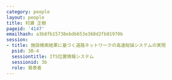 ```yaml
---
category: people
layout: people
title: 村瀬 正樹
pageid: '4147'
emailhash: a3b8fb15738ebdb653e368d2fb01970b
session:
- title: 施設検索結果に基づく道路ネットワークの高速総描システムの実現
  psid: 3B-4
  sessiontitle: ITS位置情報システム
  sessionid: 3b
  role: 発表者
---
```

